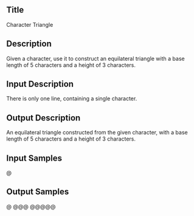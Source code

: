 ## Title
Character Triangle

## Description
Given a character, use it to construct an equilateral triangle with a base length of 5 characters and a height of 3 characters.

## Input Description
There is only one line, containing a single character.

## Output Description
An equilateral triangle constructed from the given character, with a base length of 5 characters and a height of 3 characters.

## Input Samples
@

## Output Samples
  @
 @@@
@@@@@